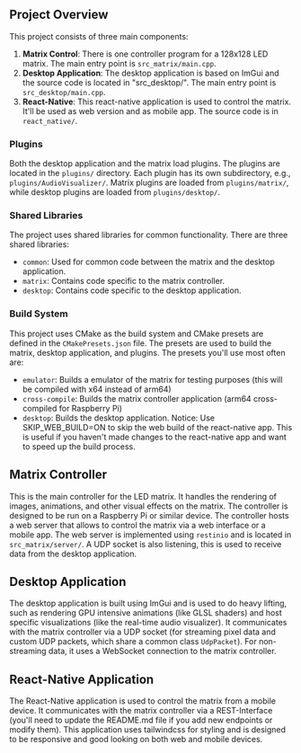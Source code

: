 ## Project Overview
This project consists of three main components:
1. **Matrix Control**: There is one controller program for a 128x128 LED matrix. The main entry point is `src_matrix/main.cpp`.
2. **Desktop Application**: The desktop application is based on ImGui and the source code is located in "src_desktop/". The main entry point is `src_desktop/main.cpp`.
3. **React-Native**: This react-native application is used to control the matrix. It'll be used as web version and as mobile app. The source code is in `react_native/`.

### Plugins
Both the desktop application and the matrix load plugins. The plugins are located in the `plugins/` directory. Each plugin has its own subdirectory, e.g., `plugins/AudioVisualizer/`. Matrix plugins are loaded from `plugins/matrix/`, while desktop plugins are loaded from `plugins/desktop/`.

### Shared Libraries
The project uses shared libraries for common functionality. There are three shared libraries:
- `common`: Used for common code between the matrix and the desktop application.
- `matrix`: Contains code specific to the matrix controller.
- `desktop`: Contains code specific to the desktop application.

### Build System
This project uses CMake as the build system and CMake presets are defined in the `CMakePresets.json` file. The presets are used to build the matrix, desktop application, and plugins.
The presets you'll use most often are:
- `emulator`: Builds a emulator of the matrix for testing purposes (this will be compiled with x64 instead of arm64)
- `cross-compile`: Builds the matrix controller application (arm64 cross-compiled for Raspberry Pi)
- `desktop`: Builds the desktop application.
Notice: Use SKIP_WEB_BUILD=ON to skip the web build of the react-native app. This is useful if you haven't made changes to the react-native app and want to speed up the build process.


## Matrix Controller
This is the main controller for the LED matrix. It handles the rendering of images, animations, and other visual effects on the matrix. The controller is designed to be run on a Raspberry Pi or similar device.
The controller hosts a web server that allows to control the matrix via a web interface or a mobile app. The web server is implemented using `restinio` and is located in `src_matrix/server/`.
A UDP socket is also listening, this is used to receive data from the desktop application.

## Desktop Application
The desktop application is built using ImGui and is used to do heavy lifting, such as rendering GPU intensive animations (like GLSL shaders) and host specific visualizations (like the real-time audio visualizer). It communicates with the matrix controller via a UDP socket (for streaming pixel data and custom UDP packets, which share a common class `UdpPacket`). For non-streaming data, it uses a WebSocket connection to the matrix controller.


## React-Native Application
The React-Native application is used to control the matrix from a mobile device. It communicates with the matrix controller via a REST-Interface (you'll need to update the README.md file if you add new endpoints or modify them). This application uses tailwindcss for styling and is designed to be responsive and good looking on both web and mobile devices.